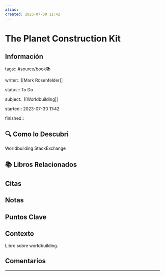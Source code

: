 ```yaml
---
alias: 
created: 2023-07-30 11:42
---
```

# The Planet Construction Kit
## Información
tags:: #source/book📚 

writer:: [[Mark Rosenfelder]]

status:: To Do

subject:: [[Worldbuilding]]

started:: 2023-07-30 11:42

finished::

## 🔍 Como lo Descubri
Worldbuilding StackExchange

## 📚 Libros Relacionados

## Citas

## Notas

## Puntos Clave

## Contexto
Libro sobre worldbuilding.

## Comentarios
___


